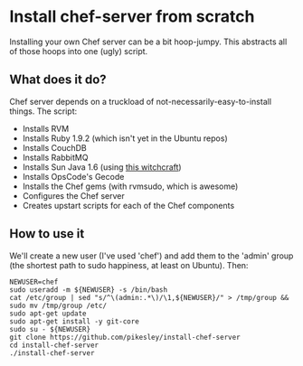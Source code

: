 Install chef-server from scratch
================================

Installing your own Chef server can be a bit hoop-jumpy. This abstracts all of those hoops into one (ugly) script.

What does it do?
----------------

Chef server depends on a truckload of not-necessarily-easy-to-install things. The script:

+ Installs RVM
+ Installs Ruby 1.9.2 (which isn't yet in the Ubuntu repos)
+ Installs CouchDB
+ Installs RabbitMQ
+ Installs Sun Java 1.6 (using [this witchcraft](https://github.com/flexiondotorg/oab-java6))
+ Installs OpsCode's Gecode
+ Installs the Chef gems (with rvmsudo, which is awesome)
+ Configures the Chef server
+ Creates upstart scripts for each of the Chef components

How to use it
-------------

We'll create a new user (I've used 'chef') and add them to the 'admin' group (the shortest path to sudo happiness, at least on Ubuntu). Then:

    NEWUSER=chef
    sudo useradd -m ${NEWUSER} -s /bin/bash
    cat /etc/group | sed "s/^\(admin:.*\)/\1,${NEWUSER}/" > /tmp/group && sudo mv /tmp/group /etc/
    sudo apt-get update
    sudo apt-get install -y git-core
    sudo su - ${NEWUSER} 
    git clone https://github.com/pikesley/install-chef-server
    cd install-chef-server
    ./install-chef-server

